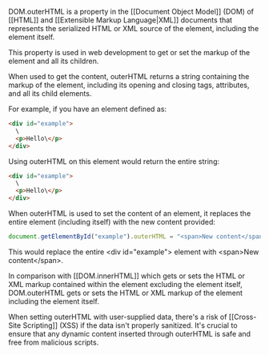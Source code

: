 DOM.outerHTML is a property in the [[Document Object Model]] (DOM) of [[HTML]] and [[Extensible Markup Language|XML]] documents that represents the serialized HTML or XML source of the element, including the element itself.

This property is used in web development to get or set the markup of the element and all its children.

When used to get the content, outerHTML returns a string containing the markup of the element, including its opening and closing tags, attributes, and all its child elements.

For example, if you have an element defined as:

```html
<div id="example">
  \
  <p>Hello\</p>
</div>
```

Using outerHTML on this element would return the entire string:

```html
<div id="example">
  \
  <p>Hello\</p>
</div>
```

When outerHTML is used to set the content of an element, it replaces the entire element (including itself) with the new content provided:

```javascript
document.getElementById("example").outerHTML = "<span>New content</span>";
```

This would replace the entire \<div id="example"> element with \<span>New content\</span>.

In comparison with [[DOM.innerHTML]] which gets or sets the HTML or XML markup contained within the element excluding the element itself, DOM.outerHTML gets or sets the HTML or XML markup of the element including the element itself.

When setting outerHTML with user-supplied data, there's a risk of [[Cross-Site Scripting]] (XSS) if the data isn't properly sanitized. It's crucial to ensure that any dynamic content inserted through outerHTML is safe and free from malicious scripts.
